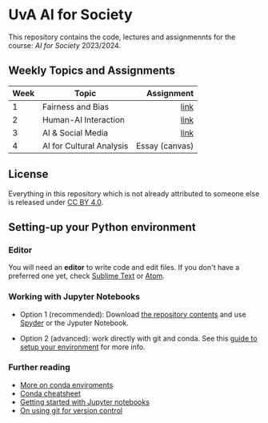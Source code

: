 # UvA AI for Society

This repository contains the code, lectures and assignmennts for the course: *AI for Society* 2023/2024. 

## Weekly Topics and Assignments

| Week         | Topic           | Assignment  |
| ------------- |-------------| -----:|
| 1      | Fairness and Bias | [link](https://github.com/StagerLee/UvA_AIForSociety_2023/blob/main/Week_1/Assignment/Machine%20Bias.ipynb) |
| 2      | Human-AI Interaction | [link](https://github.com/StagerLee/UvA_AIForSociety_2023/tree/main/Week_2/assignment) |
| 3      | AI & Social Media | [link](https://github.com/StagerLee/UvA_AIForSociety_2023/blob/main/Week_3/AI4S_assignment3_imaginaries_AI.ipynb) |
| 4      | AI for Cultural Analysis | Essay (canvas) |




## License

Everything in this repository which is not already attributed to someone else is released under [CC BY 4.0](https://creativecommons.org/licenses/by/4.0/). 

## Setting-up your Python environment

### Editor

You will need an **editor** to write code and edit files. If you don't have a preferred one yet, check [Sublime Text](https://www.sublimetext.com/) or [Atom](https://atom.io/).

### Working with Jupyter Notebooks

* Option 1 (recommended): Download [the repository contents](https://github.com/Giovanni1085/UvA_AIforSociety) and use [Spyder](https://www.spyder-ide.org) or the Jyputer Notebook.

* Option 2 (advanced): work directly with git and conda. See this [guide to setup your environment](https://github.com/Giovanni1085/UvA_CDH_2020/blob/master/setup.md) for more info.

### Further reading

* [More on conda enviroments](https://docs.conda.io/projects/conda/en/latest/user-guide/tasks/manage-environments.html)
* [Conda cheatsheet](https://docs.conda.io/projects/conda/en/4.6.0/_downloads/52a95608c49671267e40c689e0bc00ca/conda-cheatsheet.pdf)
* [Getting started with Jupyter notebooks](https://medium.com/codingthesmartway-com-blog/getting-started-with-jupyter-notebook-for-python-4e7082bd5d46)
* [On using git for version control](https://alan-turing-institute.github.io/rse-course/html/module04_version_control_with_git/index.html)
